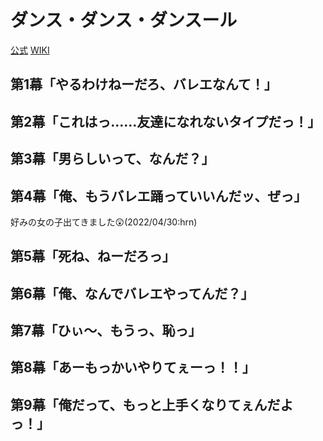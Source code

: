 # ダンス・ダンス・ダンスール

[公式](https://danseur-anime.com/) 
[WIKI](https://ja.wikipedia.org/wiki/%E3%83%80%E3%83%B3%E3%82%B9%E3%83%BB%E3%83%80%E3%83%B3%E3%82%B9%E3%83%BB%E3%83%80%E3%83%B3%E3%82%B9%E3%83%BC%E3%83%AB) 

## 第1幕「やるわけねーだろ、バレエなんて！」

## 第2幕「これはっ……友達になれないタイプだっ！」

## 第3幕「男らしいって、なんだ？」

## 第4幕「俺、もうバレエ踊っていいんだッ、ぜっ」

好みの女の子出てきました:astonished:(2022/04/30:hrn)

## 第5幕「死ね、ねーだろっ」

## 第6幕「俺、なんでバレエやってんだ？」

## 第7幕「ひぃ〜、もうっ、恥っ」

## 第8幕「あーもっかいやりてぇーっ！！」

## 第9幕「俺だって、もっと上手くなりてぇんだよっ！」
